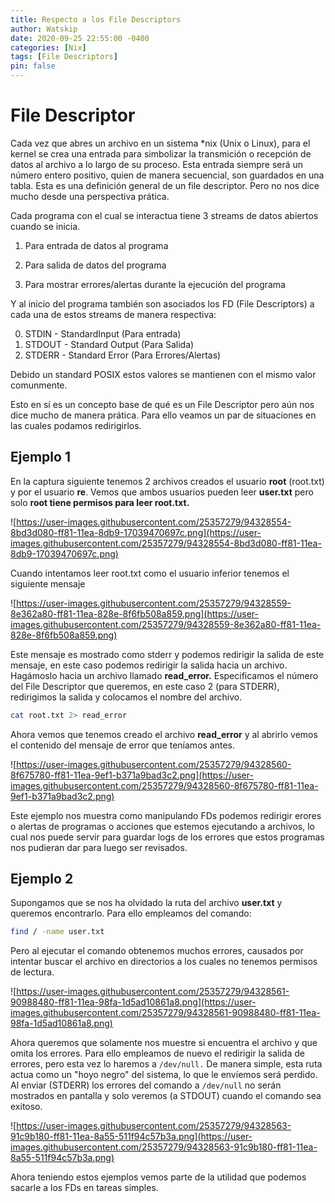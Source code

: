 ```yaml
---
title: Respecto a los File Descriptors
author: Watskip
date: 2020-09-25 22:55:00 -0400
categories: [Nix]
tags: [File Descriptors]
pin: false
---
```




# File Descriptor

Cada vez que abres un archivo en un sistema *nix (Unix o Linux), para el kernel se crea una entrada para simbolizar la transmición o recepción de datos al archivo a lo largo de su proceso. Esta entrada siempre será un número entero positivo, quien de manera secuencial, son guardados en una tabla. Esta es una definición general de un file descriptor. Pero no nos dice mucho desde una perspectiva prática.

Cada programa con el cual se interactua tiene 3 streams de datos abiertos cuando se inicia. 

1) Para entrada de datos al programa 

2) Para salida de datos del programa

3) Para mostrar errores/alertas durante la ejecución del programa

Y al inicio del programa también son asociados los FD (File Descriptors) a cada una de estos streams de manera respectiva:

0. STDIN - StandardInput (Para entrada)
1. STDOUT - Standard Output (Para Salida)
2. STDERR - Standard Error (Para Errores/Alertas)

Debido un standard POSIX estos valores se mantienen con el mismo valor comunmente.

Esto en sí es un concepto base de qué es un File Descriptor pero aún nos dice mucho de manera prática. Para ello veamos un par de situaciones en las cuales podamos redirigirlos.

## Ejemplo 1

En la captura siguiente tenemos 2 archivos creados el usuario **root** (root.txt) y por el usuario **re**. Vemos que ambos usuarios pueden leer **user.txt** pero solo **root tiene permisos para leer root.txt.**

![https://user-images.githubusercontent.com/25357279/94328554-8bd3d080-ff81-11ea-8db9-17039470697c.png](https://user-images.githubusercontent.com/25357279/94328554-8bd3d080-ff81-11ea-8db9-17039470697c.png)

Cuando intentamos leer root.txt como el usuario inferior tenemos el siguiente mensaje

![https://user-images.githubusercontent.com/25357279/94328559-8e362a80-ff81-11ea-828e-8f6fb508a859.png](https://user-images.githubusercontent.com/25357279/94328559-8e362a80-ff81-11ea-828e-8f6fb508a859.png)

Este mensaje es mostrado como stderr y podemos redirigir la salida de este mensaje, en este caso podemos redirigir la salida hacia un archivo. Hagámoslo hacia un archivo llamado **read_error.** Especificamos el número del File Descriptor que queremos, en este caso 2 (para STDERR), redirigimos la salida y colocamos el nombre del archivo.

```bash
cat root.txt 2> read_error
```

Ahora vemos que tenemos creado el archivo **read_error**  y al abrirlo vemos el contenido del mensaje de error que teníamos antes.

![https://user-images.githubusercontent.com/25357279/94328560-8f675780-ff81-11ea-9ef1-b371a9bad3c2.png](https://user-images.githubusercontent.com/25357279/94328560-8f675780-ff81-11ea-9ef1-b371a9bad3c2.png)

Este ejemplo nos muestra como manipulando FDs podemos redirigir erores o alertas de programas o acciones que estemos ejecutando a archivos, lo cual nos puede servir para guardar logs de los errores que estos programas nos pudieran dar para luego ser revisados.

## Ejemplo 2

Supongamos que se nos ha olvidado la ruta del archivo **user.txt** y queremos encontrarlo. Para ello empleamos del comando:

```bash
find / -name user.txt
```

Pero al ejecutar el comando obtenemos muchos errores, causados por intentar buscar el archivo en directorios a los cuales no tenemos permisos de lectura.

![https://user-images.githubusercontent.com/25357279/94328561-90988480-ff81-11ea-98fa-1d5ad10861a8.png](https://user-images.githubusercontent.com/25357279/94328561-90988480-ff81-11ea-98fa-1d5ad10861a8.png)

Ahora queremos que solamente nos muestre si encuentra el archivo y que omita los errores. Para ello empleamos de nuevo el redirigir la salida de errores, pero esta vez lo haremos a  `/dev/null.`
De manera simple, esta ruta actua como un "hoyo negro" del sistema, lo que le envíemos será perdido. Al enviar (STDERR) los errores del comando a `/dev/null` no serán mostrados en pantalla y solo veremos (a STDOUT) cuando el comando sea exitoso.

![https://user-images.githubusercontent.com/25357279/94328563-91c9b180-ff81-11ea-8a55-511f94c57b3a.png](https://user-images.githubusercontent.com/25357279/94328563-91c9b180-ff81-11ea-8a55-511f94c57b3a.png)


Ahora teniendo estos ejemplos vemos parte de la utilidad que podemos sacarle a los FDs en tareas simples.
